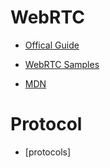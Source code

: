 # WebRTC

* [Offical Guide](https://webrtc.org/getting-started/overview)

* [WebRTC Samples](https://webrtc.github.io/samples)

* [MDN](https://developer.mozilla.org/en-US/docs/Web/API/MediaDevices)


# Protocol

* [protocols]
